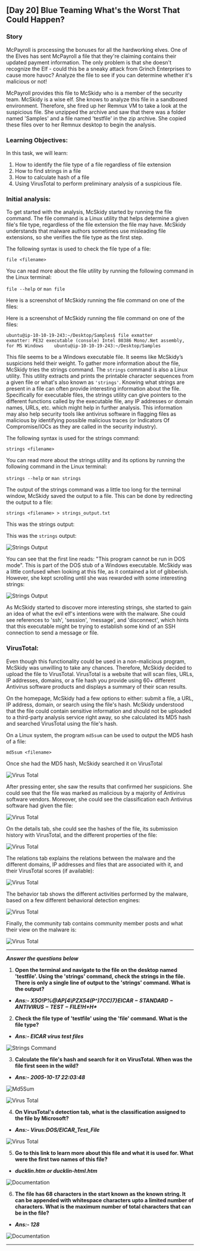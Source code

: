 ## [Day 20] Blue Teaming What's the Worst That Could Happen?

### Story

McPayroll is processing the bonuses for all the hardworking elves. One of the Elves has sent McPayroll a file that they're claiming contains their updated payment information. The only problem is that she doesn't recognize the Elf - could this be a sneaky attack from Grinch Enterprises to cause more havoc? Analyze the file to see if you can determine whether it's malicious or not!

McPayroll provides this file to McSkidy who is a member of the security team. McSkidy is a wise elf. She knows to analyze this file in a sandboxed environment. Therefore, she fired up her Remnux VM to take a look at the suspicious file. She unzipped the archive and saw that there was a folder named 'Samples' and a file named 'testfile' in the zip archive. She copied these files over to her Remnux desktop to begin the analysis.

### Learning Objectives:

In this task, we will learn:

1. How to identify the file type of a file regardless of file extension
2. How to find strings in a file
3. How to calculate hash of a file
4. Using VirusTotal to perform preliminary analysis of a suspicious file.

### Initial analysis:

To get started with the analysis, McSkidy started by running the file command. The file command is a Linux utility that helps determine a given file's file type, regardless of the file extension the file may have. McSkidy understands that malware authors sometimes use misleading file extensions, so she verifies the file type as the first step.

The following syntax is used to check the file type of a file:

`file <filename>`

You can read more about the file utility by running the following command in the Linux terminal:

`file --help` or `man file`

Here is a screenshot of McSkidy running the file command on one of the files:

Here is a screenshot of McSkidy running the file command on one of the files:

```
ubuntu@ip-10-10-19-243:~/Desktop/Samples$ file exmatter                               exmatter: PE32 executable (console) Intel 80386 Mono/.Net assembly, for MS Windows    ubuntu@ip-10-10-19-243:~/Desktop/Samples

```

This file seems to be a Windows executable file. It seems like McSkidy’s suspicions held their weight. To gather more information about the file, McSkidy tries the strings command. The `strings` command is also a Linux utility. This utility extracts and prints the printable character sequences from a given file or what's also known as `'strings'`. Knowing what strings are present in a file can often provide interesting information about the file. Specifically for executable files, the strings utility can give pointers to the different functions called by the executable file, any IP addresses or domain names, URLs, etc. which might help in further analysis. This information may also help security tools like antivirus software in flagging files as malicious by identifying possible malicious traces (or Indicators Of Compromise/IOCs as they are called in the security industry).

The following syntax is used for the strings command:

`strings <filename>`

You can read more about the strings utility and its options by running the following command in the Linux terminal:

`strings --help` or `man strings`

The output of the strings command was a little too long for the terminal window, McSkidy saved the output to a file. This can be done by redirecting the output to a file:

`strings <filename> > strings_output.txt`

This was the strings output:

This was the `strings` output:

![Strings Output](https://github.com/vrbait1107/CTF_WRITEUPS/blob/main/TryHackMe/images/Advent-of-cyber-3/Day-20/Picture-1.png "Strings Output")

You can see that the first line reads: "This program cannot be run in DOS mode". This is part of the DOS stub of a Windows executable. McSkidy was a little confused when looking at this file, as it contained a lot of gibberish. However, she kept scrolling until she was rewarded with some interesting strings:

![Strings Output](https://github.com/vrbait1107/CTF_WRITEUPS/blob/main/TryHackMe/images/Advent-of-cyber-3/Day-20/Picture-2.png "Strings Output")

As McSkidy started to discover more interesting strings, she started to gain an idea of what the evil elf's intentions were with the malware. She could see references to 'ssh', 'session', 'message', and 'disconnect', which hints that this executable might be trying to establish some kind of an SSH connection to send a message or file.

### VirusTotal:

Even though this functionality could be used in a non-malicious program, McSkidy was unwilling to take any chances. Therefore, McSkidy decided to upload the file to VirusTotal. VirusTotal is a website that will scan files, URLs, IP addresses, domains, or a file hash you provide using 60+ different Antivirus software products and displays a summary of their scan results.

On the homepage, McSkidy had a few options to either: submit a file, a URL, IP address, domain, or search using the file's hash. McSkidy understood that the file could contain sensitive information and should not be uploaded to a third-party analysis service right away, so she calculated its MD5 hash and searched VirusTotal using the file's hash.

On a Linux system, the program `md5sum` can be used to output the MD5 hash of a file:

`md5sum <filename>`

Once she had the MD5 hash, McSkidy searched it on VirusTotal

![Virus Total](https://github.com/vrbait1107/CTF_WRITEUPS/blob/main/TryHackMe/images/Advent-of-cyber-3/Day-20/Picture-3.png "Virus Total")

After pressing enter, she saw the results that confirmed her suspicions. She could see that the file was marked as malicious by a majority of Antivirus software vendors. Moreover, she could see the classification each Antivirus software had given the file:

![Virus Total](https://github.com/vrbait1107/CTF_WRITEUPS/blob/main/TryHackMe/images/Advent-of-cyber-3/Day-20/Picture-4.png "Virus Total")

On the details tab, she could see the hashes of the file, its submission history with VirusTotal, and the different properties of the file:

![Virus Total](https://github.com/vrbait1107/CTF_WRITEUPS/blob/main/TryHackMe/images/Advent-of-cyber-3/Day-20/Picture-5.png "Virus Total")

The relations tab explains the relations between the malware and the different domains, IP addresses and files that are associated with it, and their VirusTotal scores (if available):

![Virus Total](https://github.com/vrbait1107/CTF_WRITEUPS/blob/main/TryHackMe/images/Advent-of-cyber-3/Day-20/Picture-6.png "Virus Total")

The behavior tab shows the different activities performed by the malware, based on a few different behavioral detection engines:

![Virus Total](https://github.com/vrbait1107/CTF_WRITEUPS/blob/main/TryHackMe/images/Advent-of-cyber-3/Day-20/Picture-7.png "Virus Total")

Finally, the community tab contains community member posts and what their view on the malware is:

![Virus Total](https://github.com/vrbait1107/CTF_WRITEUPS/blob/main/TryHackMe/images/Advent-of-cyber-3/Day-20/Picture-8.png "Virus Total")

---

**_Answer the questions below_**

1. **Open the terminal and navigate to the file on the desktop named 'testfile'. Using the 'strings' command, check the strings in the file. There is only a single line of output to the 'strings' command. What is the output?**

- **_Ans:- X5O!P%@AP[4\PZX54(P^)7CC)7}$EICAR-STANDARD-ANTIVIRUS-TEST-FILE!$H+H\*_**

2. **Check the file type of 'testfile' using the 'file' command. What is the file type?**

- **_Ans:- EICAR virus test files_**

![Strings Command](https://github.com/vrbait1107/CTF_WRITEUPS/blob/main/TryHackMe/images/Advent-of-cyber-3/Day-20/Picture-9.png "Strings Command")

3. **Calculate the file's hash and search for it on VirusTotal. When was the file first seen in the wild?**

- **_Ans:- 2005-10-17 22:03:48_**

![Md5Sum](https://github.com/vrbait1107/CTF_WRITEUPS/blob/main/TryHackMe/images/Advent-of-cyber-3/Day-20/Picture-10.png "Md5Sum")

![Virus Total](https://github.com/vrbait1107/CTF_WRITEUPS/blob/main/TryHackMe/images/Advent-of-cyber-3/Day-20/Picture-11.png "Virus Total")

4. **On VirusTotal's detection tab, what is the classification assigned to the file by Microsoft?**

- **_Ans:- Virus:DOS/EICAR_Test_File_**

![Virus Total](https://github.com/vrbait1107/CTF_WRITEUPS/blob/main/TryHackMe/images/Advent-of-cyber-3/Day-20/Picture-12.png "Virus Total")

5. **Go to this link to learn more about this file and what it is used for. What were the first two names of this file?**

- **_ducklin.htm or ducklin-html.htm_**

![Documentation](https://github.com/vrbait1107/CTF_WRITEUPS/blob/main/TryHackMe/images/Advent-of-cyber-3/Day-20/Picture-13.png "Documentation")

6. **The file has 68 characters in the start known as the known string. It can be appended with whitespace characters upto a limited number of characters. What is the maximum number of total characters that can be in the file?**

- **_Ans:- 128_**

![Documentation](https://github.com/vrbait1107/CTF_WRITEUPS/blob/main/TryHackMe/images/Advent-of-cyber-3/Day-20/Picture-14.png "Documentation")

---
